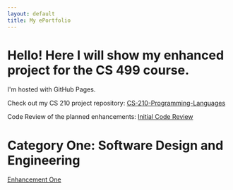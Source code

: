 ```yaml
---
layout: default
title: My ePortfolio
---
```


# Hello! Here I will show my enhanced project for the CS 499 course.

I'm hosted with GitHub Pages.

Check out my CS 210 project repository: [CS-210-Programming-Languages](https://github.com/hectorgbr/CS-210-Programming-Languages)

Code Review of the planned enhancements: [Initial Code Review](https://youtu.be/s5OdsxbZuW4)

# Category One: Software Design and Engineering
[Enhancement One](https://github.com/hectorgbr/hectorgbr.github.io)
